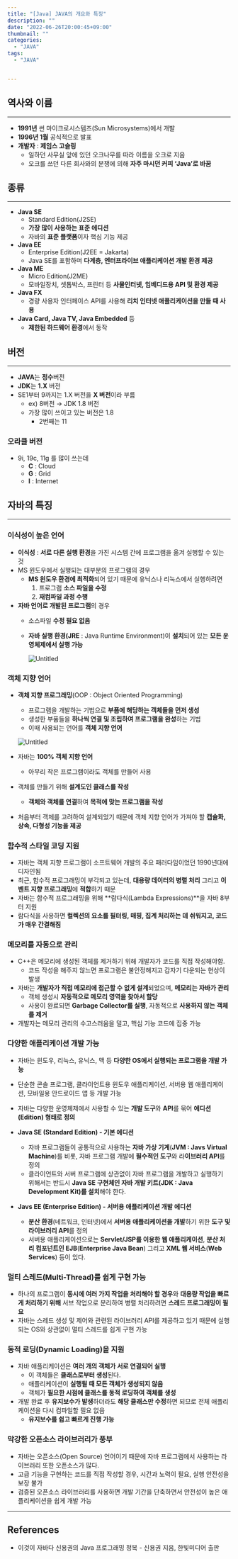 ```yaml
---
title: "[Java] JAVA의 개요와 특징"
description: ""
date: "2022-06-26T20:00:45+09:00"
thumbnail: ""
categories:
  - "JAVA"
tags:
  - "JAVA"


---
```

<!--more-->

## 역사와 이름

---

- **1991년** 썬 마이크로시스템즈(Sun Microsystems)에서 개발
- **1996년 1월** 공식적으로 발표
- **개발자** : **제임스 고슬링**
    - 일하던 사무실 앞에 있던 오크나무를 따라 이름을 오크로 지음
    - 오크를 쓰던 다른 회사와의 분쟁에 의해 **자주 마시던 커피 ‘Java’로 바꿈**

## 종류

---

- **Java SE**
    - Standard Edition(J2SE)
    - **가장 많이 사용하는 표준 에디션**
    - 자바의 **표준 플랫폼**이자 핵심 기능 제공
- **Java EE**
    - Enterprise Edition(J2EE = Jakarta)
    - Java SE를 포함하며 **다계층, 엔터프라이브 애플리케이션 개발 환경 제공**
- **Java ME**
    - Micro Edition(J2ME)
    - 모바일장치, 셋톱박스, 프린터 등 **사물인터넷, 임베디드용 API 및 환경 제공**
- **Java FX**
    - 경량 사용자 인터페이스 API를 사용해 **리치 인터넷 애플리케이션을 만들 때 사용**
- **Java Card, Java TV, Java Embedded** 등
    - **제한된 하드웨어 환경**에서 동작

## 버전

---

- **JAVA**는 **정수**버전
- **JDK**는 **1.X** 버전
- SE1부터 9까지는 1.X 버전을 **X 버전**이라 부름
    - ex) 8버전 → JDK 1.8 버전
    - 가장 많이 쓰이고 있는 버전은 1.8
        - 2번째는 11

### 오라클 버전

- 9i, 19c, 11g 를 많이 쓰는데
    - **C** : Cloud
    - **G** : Grid
    - **I** : Internet

## 자바의 특징

---

### 이식성이 높은 언어

- **이식성** : **서로 다른 실행 환경**을 가진 시스템 간에 프로그램을 옮겨 실행할 수 있는 것
- MS 윈도우에서 실행되는 대부분의 프로그램의 경우
    - **MS 윈도우 환경에  최적화**되어 있기 때문에 유닉스나 리눅스에서 실행하려면
        1. 프로그램 **소스 파일을 수정**
        2. **재컴파일 과정 수행**
- **자바 언어로 개발된 프로그램**의 경우
    - 소스파일 **수정 필요 없음**
    - **자바 실행 환경(JRE** : Java Runtime Environment)이 **설치**되어 있는 **모든 운영체제에서 실행 가능**
        
        ![Untitled](/images/lang_java/start/JAVA의_개요와_특징/Untitled.png)
        

### 객체 지향 언어

- **객체 지향 프로그래밍**(OOP : Object Oriented Programming)
    - 프로그램을 개발하는 기법으로 **부품에 해당하는 객체들을 먼저 생성**
    - 생성한 부품들을 **하나씩 연결 및 조립하여 프로그램을 완성**하는 기법
    - 이때 사용되는 언어를 **객체 지향 언어**
    
    ![Untitled](/images/lang_java/start/JAVA의_개요와_특징/Untitled%201.png)
    
- 자바는 **100% 객체 지향 언어**
    - 아무리 작은 프로그램이라도 객체를 만들어 사용
- 객체를 만들기 위해 **설계도인 클래스를 작성**
    - **객체와 객체를 연결**하여 **목적에 맞는 프로그램을 작성**
- 처음부터 객체를 고려하여 설계되었기 때문에 객체 지향 언어가 가져야 할 **캡슐화, 상속, 다형성 기능을 제공**

### 함수적 스타일 코딩 지원

- 자바는 객체 지향 프로그램이 소프트웨어 개발의 주요 패러다임이었던 1990년대에 디자인됨
- 최근,  함수적 프로그래밍이 부각되고 있는데, **대용량 데이터의 병렬 처리** 그리고 **이벤트 지향 프로그래밍**에 **적합**하기 때문
- 자바는 함수적 프로그래밍을 위해 **람다식(Lambda Expressions)**을 자바 8부터 지원
- 람다식을 사용하면 **컬렉션의 요소를 필터링, 매핑, 집계 처리하는 데 쉬워지고, 코드가 매우 간결해짐**

### 메모리를 자동으로 관리

- C++은 메모리에 생성된 객체를 제거하기 위해 개발자가 코드를 직접 작성해야함.
    - 코드 작성을 해주지 않느면 프로그램은 불안정해지고 갑자기 다운되는 현상이 발생
- 자바는 **개발자가 직접 메모리에 접근할 수 없게 설계**되었으며, **메모리는 자바가 관리**
    - 객체 생성시 **자동적으로 메모리 영역을 찾아서 할당**
    - 사용이 완료되면 **Garbage Collector를 실행**, 자동적으로 **사용하지 않는 객체를 제거**
- 개발자는 메모리 관리의 수고스러움을 덜고, 핵심 기능 코드에 집중 가능

### 다양한 애플리케이션 개발 가능

- 자바는 윈도우, 리눅스, 유닉스, 맥 등 **다양한 OS에서 실행되는 프로그램을 개발 가능**
- 단순한 콘솔 프로그램, 클라이언트용 윈도우 애플리케이션, 서버용 웹 애플리케이션, 모바일용 안드로이드 앱 등 개발 가능
- 자바는 다양한 운영체제에서 사용할 수 있는 **개발 도구**와 **API**를 묶어 **에디션(Edition) 형태로 정의**

- **Java SE (Standard Edition) - 기본 에디션**
    - 자바 프로그램들이 공통적으로 사용하는 **자바 가상 기계**(**JVM : Javs Virtual Machine**)를 비롯, 자바 프로그램 개발에 **필수적인 도구**와 라**이브러리 API**를 정의
    - 클라이언트와 서버 프로그램에 상관없이 자바 프로그램을 개발하고 실행하기 위해서는 반드시 **Java SE 구현체인 자바 개발 키트(JDK : Java Development Kit)를 설치**해야 한다.

- **Javs EE (Enterprise Edition) - 서버용 애플리케이션 개발 에디션**
    - **분산 환경**(네트워크, 인터넷)에서 **서버용 애플리케이션을 개발**하기 위한 **도구 및 라이브러리 API**를 정의
    - 서버용 애플리케이션으로는 **Servlet/JSP를 이용한 웹 애플리케이션**, **분산 처리 컴포넌트인 EJB**(**Enterprise Java Bean**)  그리고 **XML 웹 서비스**(**Web Services**) 등이 있다.

### 멀티 스레드(Multi-Thread)를 쉽게 구현 가능

- 하나의 프로그램이 **동시에 여러 가지 작업을 처리해야 할 경우**와 **대용량 작업을 빠르게 처리하기 위해** 서브 작업으로 분리하여 병렬 처리하려면 **스레드 프로그래밍이 필요**
- 자바는 스레드 생성 및 제어와 관련된 라이브러리 API를 제공하고 있기 때문에 실행되는 OS와 상관없이 멀티 스레드를 쉽게 구현 가능

### 동적 로딩(Dynamic Loading)을 지원

- 자바 애플리케이션은 **여러 개의 객체가 서로 연결되어 실행**
    - 이 객체들은 **클래스로부터 생성**된다.
    - 애플리케이션이 **실행될 때 모든 객체가 생성되지 않음**
    - 객체가 **필요한 시점에 클래스를 동적 로딩하여 객체를 생성**
- 개발 완료 후 **유지보수가 발생**하더라도 **해당 클래스만 수정**하면 되므로 전체 애플리케이션을 다시 컴파일할 필요 없음
    - **유지보수를 쉽고 빠르게 진행 가능**

### 막강한 오픈소스 라이브러리가 풍부

- 자바는 오픈소스(Open Source) 언어이기 때문에 자바 프로그램에서 사용하는 라이브러리 또한 오픈소스가 많다.
- 고급 기능을 구현하는 코드를 직접 작성할 경우, 시간과 노력이 필요, 실행 안전성을 보장 불가
- 검증된 오픈소스 라이브러리를 사용하면 개발 기간을 단축하면서 안전성이 높은 애플리케이션을 쉽게 개발 가능

---

## References

- 이것이 자바다 신용권의 Java 프로그래밍 정복 - 신용권 지음, 한빛미디어 출판